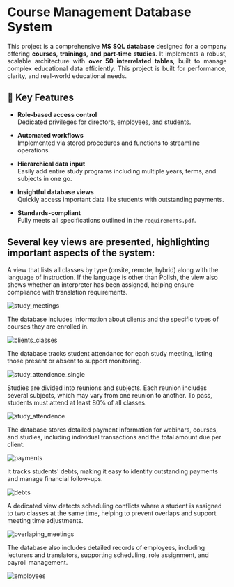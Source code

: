 # Course Management Database System

<p align="justify">
This project is a comprehensive <strong>MS SQL database</strong> designed for a company offering <strong>courses, trainings, and part-time studies</strong>. It implements a robust, scalable architecture with <strong>over 50 interrelated tables</strong>, built to manage complex educational data efficiently. This project is built for performance, clarity, and real-world educational needs.
</p>

## 🔑 Key Features

- **Role-based access control**  
  Dedicated privileges for directors, employees, and students.

- **Automated workflows**  
  Implemented via stored procedures and functions to streamline operations.

- **Hierarchical data input**  
  Easily add entire study programs including multiple years, terms, and subjects in one go.

- **Insightful database views**  
  Quickly access important data like students with outstanding payments.

- **Standards-compliant**  
  Fully meets all specifications outlined in the `requirements.pdf`.


## Several key views are presented, highlighting important aspects of the system:

A view that lists all classes by type (onsite, remote, hybrid) along with the language of instruction. If the language is other than Polish, the view also shows whether an interpreter has been assigned, helping ensure compliance with translation requirements.

![study_meetings](https://github.com/Mon4/sql-courses-company-app/assets/44522588/97853fb3-cbf7-4d18-b41f-790eef5f6063)

The database includes information about clients and the specific types of courses they are enrolled in.

![clients_classes](https://github.com/Mon4/sql-courses-company-app/assets/44522588/a9e91016-ef07-46ce-8235-1d1669a88851)

The database tracks student attendance for each study meeting, listing those present or absent to support monitoring.

![study_attendence_single](https://github.com/Mon4/sql-courses-company-app/assets/44522588/a5459e96-957f-4bbd-90d4-fc559c3e6498)

Studies are divided into reunions and subjects. Each reunion includes several subjects, which may vary from one reunion to another. To pass, students must attend at least 80% of all classes.

![study_attendence](https://github.com/Mon4/sql-courses-company-app/assets/44522588/b8faba3b-8a61-45c2-828c-e3d10e19da07)

The database stores detailed payment information for webinars, courses, and studies, including individual transactions and the total amount due per client.

![payments](https://github.com/Mon4/sql-courses-company-app/assets/44522588/b2d9b2fb-4729-409c-aabd-a2cb7d19f820)

It tracks students' debts, making it easy to identify outstanding payments and manage financial follow-ups.

![debts](https://github.com/Mon4/sql-courses-company-app/assets/44522588/5f965612-11eb-44c4-8dda-bdeac097ce2b)

A dedicated view detects scheduling conflicts where a student is assigned to two classes at the same time, helping to prevent overlaps and support meeting time adjustments.

![overlaping_meetings](https://github.com/Mon4/sql-courses-company-app/assets/44522588/6218090f-54e4-46bf-981e-3b120d7730b2)

The database also includes detailed records of employees, including lecturers and translators, supporting scheduling, role assignment, and payroll management.

![employees](https://github.com/Mon4/sql-courses-company-app/assets/44522588/bfd7e06c-ce84-4f02-9ec8-de0e893438fa)




